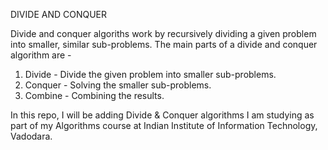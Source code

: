 DIVIDE AND CONQUER

Divide and conquer algoriths work by recursively dividing a given problem into smaller, similar sub-problems.
The main parts of a divide and conquer algorithm are -
1)  Divide - Divide the given problem into smaller sub-problems.
2) Conquer - Solving the smaller sub-problems.
3) Combine - Combining the results.


In this repo, I will be adding Divide & Conquer algorithms I am studying as part of my Algorithms course at Indian Institute of Information Technology, Vadodara.
